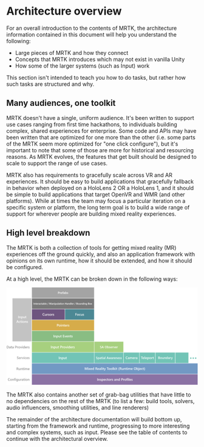 # Architecture overview

For an overall introduction to the contents of MRTK, the architecture information contained in this document will help you understand the following:

- Large pieces of MRTK and how they connect
- Concepts that MRTK introduces which may not exist in vanilla Unity
- How some of the larger systems (such as Input) work

This section isn't intended to teach you how to do tasks, but rather how such tasks are structured and why.

## Many audiences, one toolkit

MRTK doesn't have a single, uniform audience. It's been written to support use cases
ranging from first time hackathons, to individuals building complex, shared experiences
for enterprise. Some code and APIs may have been written that are optimized for one more
than the other (i.e. some parts of the MRTK seem more optimized for "one click configure"),
but it's important to note that some of those are more for historical and resourcing
reasons. As MRTK evolves, the features that get built should be designed to scale to
support the range of use cases.

MRTK also has requirements to gracefully scale across VR and AR experiences. It should be easy to build applications that gracefully
fallback in behavior when deployed on a HoloLens 2 OR a HoloLens 1, and it should be
simple to build applications that target OpenVR and WMR (and other platforms). While at
times the team may focus a particular iteration on a specific system or platform, the
long term goal is to build a wide range of support for wherever people are building
mixed reality experiences.

## High level breakdown

The MRTK is both a collection of tools for getting mixed reality (MR) experiences off
the ground quickly, and also an application framework with opinions on its own runtime,
how it should be extended, and how it should be configured.

At a high level, the MRTK can be broken down in the following ways:

![Architecture Overview Diagram](../features/images/architecture/MRTK_Architecture.png)

The MRTK also contains another set of grab-bag utilities that have little to no
dependencies on the rest of the MRTK (to list a few: build tools, solvers, audio
influencers, smoothing utilities, and line renderers)

The remainder of the architecture documentation will build bottom up, starting from the framework
and runtime, progressing to more interesting and complex systems, such as input. Please see the
table of contents to continue with the architectural overview.
